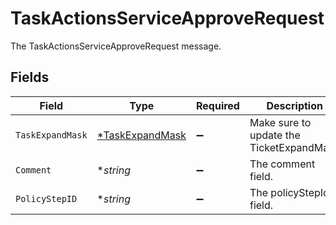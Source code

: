 # TaskActionsServiceApproveRequest

The TaskActionsServiceApproveRequest message.


## Fields

| Field                                                    | Type                                                     | Required                                                 | Description                                              |
| -------------------------------------------------------- | -------------------------------------------------------- | -------------------------------------------------------- | -------------------------------------------------------- |
| `TaskExpandMask`                                         | [*TaskExpandMask](../../models/shared/taskexpandmask.md) | :heavy_minus_sign:                                       |  Make sure to update the TicketExpandMask<br/>           |
| `Comment`                                                | **string*                                                | :heavy_minus_sign:                                       | The comment field.                                       |
| `PolicyStepID`                                           | **string*                                                | :heavy_minus_sign:                                       | The policyStepId field.                                  |